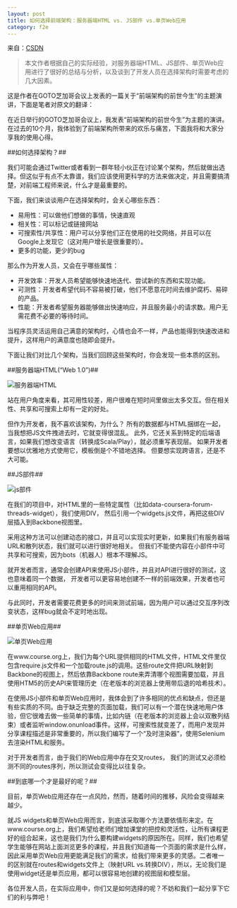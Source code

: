 ```yaml
---
layout: post
title: 如何选择前端架构：服务器端HTML vs. JS部件 vs.单页Web应用
category: f2e
---
```


来自：[CSDN](http://www.csdn.net/article/2013-06-08/2815681-Server-side-HTML-JS-Widgets-Single-Page-Web-Apps)

> 本文作者根据自己的实际经验，对服务器端HTML、JS部件、单页Web应用进行了很好的总结与分析，以及谈到了开发人员在选择架构时需要考虑的几大因素。

这是作者在GOTO芝加哥会议上发表的一篇关于“前端架构的前世今生”的主题演讲，下面是笔者对原文的翻译：

在近日举行的GOTO芝加哥会议上，我发表“前端架构的前世今生”为主题的演讲。在过去的10个月，我体验到了前端架构所带来的欢乐与痛苦，下面我将和大家分享我的使用心得。

##如何选择架构？##

我们可能会通过Twitter或者看到一群年轻小伙正在讨论某个架构，然后就做出选择。但这似乎有点不太靠谱，我们应该使用更科学的方法来做决定，并且需要搞清楚，对前端工程师来说，什么才是最重要的。

下面，我们来谈谈用户在选择架构时，会关心哪些东西：

+ 易用性：可以做他们想做的事情，快速直观
+ 相关性：可以标记或链接网站
+ 可搜索性/共享性：用户可以分享他们正在使用的社交网络，并且可以在Google上发现它（这对用户增长是很重要的）。
+ 更多的功能，更少的bug

那么作为开发人员，又会在乎哪些属性：

+ 开发效率：开发人员希望能够快速地迭代、尝试新的东西和实现功能。
+ 可测性：开发者希望代码不容易被打破，他们不愿意花时间去维护腐朽、易碎的产品。
+ 性能：开发者希望服务器能够做出快速响应，并且服务最小的请求数。用户无需花费不必要的等待时间。

当程序员灵活运用自己满意的架构时，心情也会不一样，产品也能得到快速改进和提升，这样用户的满意度也随即会提升。

下面让我们对比几个架构，当我们回顾这些架构时，你会发现一些本质的区别。

##服务器端HTML(“Web 1.0”)##

![服务器端HTML](http://cms.csdnimg.cn/article/201306/07/51b1a7056723e.jpg)

站在用户角度来看，其可用性较差，用户很难在短时间里做出太多交互。但在相关性、共享和可搜索上却有一定的好处。

但作为开发者，我不喜欢该架构，为什么？
所有的数据都与HTML捆绑在一起，当我想把JS文件拽进去时，它就变得很混乱。
此外，它还关系到特定的后端语言，如果我们想改变语言（转换成Scala/Play），就必须重写表现层。
如果开发者要想以优雅地方式使用它，模板倒是个不错地选择。
但要想实现跨语言，还是不大可能。

##JS部件##

![js部件](http://cms.csdnimg.cn/article/201306/07/51b1a71ac5c6a.jpg)

在我们的项目中，对HTML里的一些特定属性（比如data-coursera-forum-threads-widget），我们使用DIV，
然后引用一个widgets.js文件，再把这些DIV层插入到Backbone视图里。

采用这种方法可以创建动态的接口，并且可以实现实时更新，如果我们有服务器端URL和散列状态，我们就可以进行很好地相关。
但我们不能使内容在小部件中可共享和可搜索，因为bots（机器人）根本不理解JS。

就开发者而言，通常会创建API来使用JS小部件，并且对API进行很好的测试，这也意味着同一个数据，
开发者可以更容易地创建不一样的前端效果，开发者也可以重用相同的API。

与此同时，开发者需要花费更多的时间来测试前端，因为用户可以通过交互序列改变状态，这样bug就会不定时地出现。

##单页Web应用##

![单页Web应用](http://cms.csdnimg.cn/article/201306/07/51b1a786ca805.jpg)

在www.course.org上，我们为每个URL提供相同的HTML文件，HTML文件里仅包含require.js文件和一个加载route.js的调用。这些route文件把URL映射到Backbone的视图上，然后依靠Backbone route来弄清哪个视图需要加载，并且使用HTM5的历史API来管理历史（在老版本的浏览器上使用带后退的哈希技术）。

在使用JS小部件和单页Web应用时，我体会到了许多相同的优点和缺点，但还是有些实质的不同。由于缺乏完整的页面加载，我们可以有一个潜在快速地用户体验，但它很难去做一些简单的事情，比如内链（在老版本的浏览器上会以双散列结束）或者监听window.onunload事件。这样，可搜索性就变差了，而用户发现并分享课程描述是非常重要的，所以我们编写了一个“及时渲染器”，使用Selenium去渲染HTML和服务。

对于开发者而言，由于我们的Web应用中存在交叉routes， 我们的测试又必须检测不同的routes序列，所以测试会变得比以往复杂。

##到底哪一个才是最好的呢？##

目前，单页Web应用还存在一点风险，然而，随着时间的推移，风险会变得越来越少。

就JS widgets和单页Web应用而言，到底该采取哪个方法要依情形来定。在www.course.org上，我们希望给老师们增加课堂的把控和灵活性，让所有课程更好的组合起来，这也是我们为什么要构建widgets的原因所在。同样，我们也希望学生能够在网站上面浏览更多的课程，并且我们知道每一个页面的需求是什么样，因此采用单页Web应用更能满足我们的需求，给我们带来更多的灵感。二者唯一的区别就在routes和widgets文件上（映射URL vs.转换DIV），所以，无论我们是使用widget还是单页应用，都可以很容易地创建的视图层和模型层。

各位开发人员，在实际应用中，你们又是如何选择的呢？不妨和我们一起分享下它们的利与弊吧！
